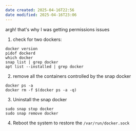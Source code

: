 ```yaml
---
date created: 2025-04-16T22:56
date modified: 2025-04-16T23:06
---
```


argh! that's why I was getting permissions issues

1) check for two dockers:

```
docker version
pidof dockerd
which docker
snap list | grep docker
apt list --installed | grep docker
```

2) remove all the containers controlled by the snap docker

```
docker ps -a
docker rm -f $(docker ps -a -q)
```

3) Uninstall the snap docker

```
sudo snap stop docker
sudo snap remove docker
```

4) Reboot the system to restore the `/var/run/docker.sock`